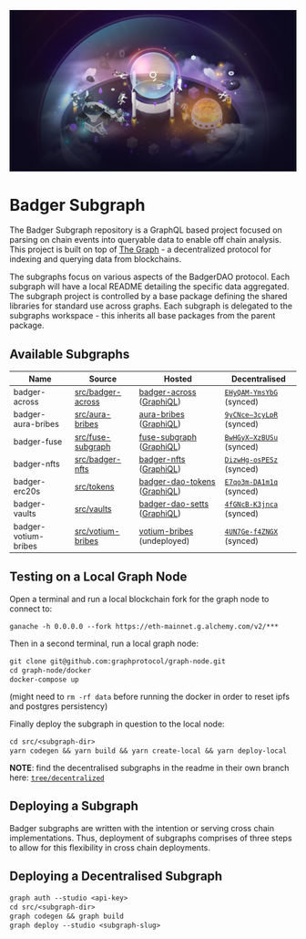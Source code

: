 ![TheGraph Splash Image](./docs/images/thegraph.jpg)
# Badger Subgraph

The Badger Subgraph repository is a GraphQL based project focused on parsing on chain events into queryable data to enable off chain analysis.
This project is built on top of [The Graph](https://thegraph.com/docs/developer/quick-start) - a decentralized protocol for indexing and querying data from blockchains.

The subgraphs focus on various aspects of the BadgerDAO protocol.
Each subgraph will have a local README detailing the specific data aggregated.
The subgraph project is controlled by a base package defining the shared libraries for standard use across graphs.
Each subgraph is delegated to the subgraphs workspace - this inherits all base packages from the parent package.

## Available Subgraphs

| Name | Source | Hosted | Decentralised
|-|-|-|-|
| badger-across | [src/badger-across](src/badger-across) | [badger-across](https://thegraph.com/hosted-service/subgraph/badger-finance/badger-across) ([GraphiQL](https://api.thegraph.com/subgraphs/name/badger-finance/badger-across/graphql)) | [`EHyQAM-YmsYbG`](https://thegraph.com/explorer/subgraphs/EHyQAMZk2gFBiK2peWQQVXdkfMHtPfVqMr17BgYmsYbG) (synced)
| badger-aura-bribes | [src/aura-bribes](src/aura-bribes) | [aura-bribes](https://thegraph.com/hosted-service/subgraph/badger-finance/aura-bribes) ([GraphiQL](https://api.thegraph.com/subgraphs/name/badger-finance/aura-bribes/graphql)) | [`9yCNce—3cyLpR`](https://thegraph.com/explorer/subgraphs/9yCNceXTpxcNqkjsAhiWsf7YRNUqfCTh7KKZzJ3cyLpR) (synced) |
| badger-fuse | [src/fuse-subgraph](src/fuse-subgraph) | [fuse-subgraph](https://thegraph.com/hosted-service/subgraph/badger-finance/fuse-subgraph) ([GraphiQL](https://api.thegraph.com/subgraphs/name/badger-finance/fuse-subgraph/graphql)) | [`BwHGyX—XzBUSu`](https://thegraph.com/explorer/subgraphs/BwHGyX6rmbYwdnNTBMriebr2D6ihZDd59GpGsTXzBUSu) (synced) |
| badger-nfts | [src/badger-nfts](src/badger-nfts) | [badger-nfts](https://thegraph.com/hosted-service/subgraph/badger-finance/badger-nfts) ([GraphiQL](https://api.thegraph.com/subgraphs/name/badger-finance/badger-nfts/graphql)) | [`DizwHg-osPESz`](https://thegraph.com/explorer/subgraphs/DizwHgs7HaymeRLAtR8d8DDCR7RAH8p9pGcng8osPESz) (synced) |
| badger-erc20s | [src/tokens](src/tokens) | [badger-dao-tokens](https://thegraph.com/hosted-service/subgraph/badger-finance/badger-dao-tokens) ([GraphiQL](https://api.thegraph.com/subgraphs/name/badger-finance/badger-dao-tokens/graphql)) | [`E7qo3m-DA1m1q`](https://thegraph.com/explorer/subgraphs/E7qo3mY1Y5QU2FUukbeFKv98afpiun144ASjTdDA1m1q) (synced) |
| badger-vaults | [src/vaults](src/vaults) | [badger-dao-setts](https://thegraph.com/hosted-service/subgraph/badger-finance/badger-dao-setts) ([GraphiQL](https://api.thegraph.com/subgraphs/name/badger-finance/badger-dao-setts/graphql)) | [`4fGNcB-K3jnca`](https://thegraph.com/explorer/subgraphs/4fGNcBzS8nvcSgnAt8QSsL7aVgC6xJBygN531HK3jnca) (synced) |
| badger-votium-bribes | [src/votium-bribes](src/votium-bribes) | [votium-bribes](https://thegraph.com/hosted-service/subgraph/badger-finance/votium-bribes) (undeployed) | [`4UN7Ge-f4ZNGX`](https://thegraph.com/explorer/subgraphs/4UN7GeL4iUzPGsh1twdBmHXA6ezrmo1bJya8FFf4ZNGX) (synced) |

## Testing on a Local Graph Node
Open a terminal and run a local blockchain fork for the graph node to connect to:
```
ganache -h 0.0.0.0 --fork https://eth-mainnet.g.alchemy.com/v2/***
```

Then in a second terminal, run a local graph node:
```
git clone git@github.com:graphprotocol/graph-node.git
cd graph-node/docker
docker-compose up
```
(might need to `rm -rf data` before running the docker in order to reset ipfs and postgres persistency)

Finally deploy the subgraph in question to the local node:
```
cd src/<subgraph-dir>
yarn codegen && yarn build && yarn create-local && yarn deploy-local
```

**NOTE**: find the decentralised subgraphs in the readme in their own branch here: [`tree/decentralized`](../../tree/decentralized)

## Deploying a Subgraph

Badger subgraphs are written with the intention or serving cross chain implementations.
Thus, deployment of subgraphs comprises of three steps to allow for this flexibility in cross chain deployments.

## Deploying a Decentralised Subgraph
```
graph auth --studio <api-key>
cd src/<subgraph-dir>
graph codegen && graph build
graph deploy --studio <subgraph-slug>
```
